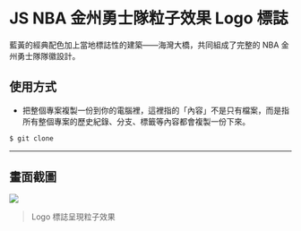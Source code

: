 # JS NBA 金州勇士隊粒子效果 Logo 標誌

藍黃的經典配色加上當地標誌性的建築——海灣大橋，共同組成了完整的 NBA 金州勇士隊隊徽設計。

## 使用方式
- 把整個專案複製一份到你的電腦裡，這裡指的「內容」不是只有檔案，而是指所有整個專案的歷史紀錄、分支、標籤等內容都會複製一份下來。
```sh
$ git clone
```

----

## 畫面截圖
![](https://i.imgur.com/5RJCQad.gif)
> Logo 標誌呈現粒子效果

